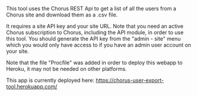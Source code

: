 This tool uses the Chorus REST Api to get a list of all the users from a Chorus site and download them as a .csv file. 

It requires a site API key and your site URL. Note that you need an active Chorus subscription to Chorus, including the API module, in order to use this tool. You should generate the API key from the "admin - site" menu which you would only have access to if you have an admin user account on your site.

Note that the file "Procfile" was added in order to deploy this webapp to Heroku, it may not be needed on other platforms.

This app is currently deployed here: https://chorus-user-export-tool.herokuapp.com/
